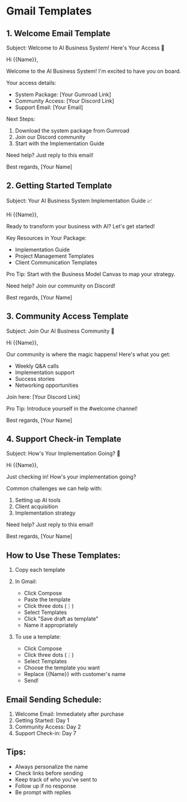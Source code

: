 # Gmail Templates

## 1. Welcome Email Template
Subject: Welcome to AI Business System! Here's Your Access 🚀

Hi {{Name}},

Welcome to the AI Business System! I'm excited to have you on board.

Your access details:
- System Package: [Your Gumroad Link]
- Community Access: [Your Discord Link]
- Support Email: [Your Email]

Next Steps:
1. Download the system package from Gumroad
2. Join our Discord community
3. Start with the Implementation Guide

Need help? Just reply to this email!

Best regards,
[Your Name]

## 2. Getting Started Template
Subject: Your AI Business System Implementation Guide 📈

Hi {{Name}},

Ready to transform your business with AI? Let's get started!

Key Resources in Your Package:
- Implementation Guide
- Project Management Templates
- Client Communication Templates

Pro Tip: Start with the Business Model Canvas to map your strategy.

Need help? Join our community on Discord!

Best regards,
[Your Name]

## 3. Community Access Template
Subject: Join Our AI Business Community 👥

Hi {{Name}},

Our community is where the magic happens! Here's what you get:

- Weekly Q&A calls
- Implementation support
- Success stories
- Networking opportunities

Join here: [Your Discord Link]

Pro Tip: Introduce yourself in the #welcome channel!

Best regards,
[Your Name]

## 4. Support Check-in Template
Subject: How's Your Implementation Going? 🤔

Hi {{Name}},

Just checking in! How's your implementation going?

Common challenges we can help with:
1. Setting up AI tools
2. Client acquisition
3. Implementation strategy

Need help? Just reply to this email!

Best regards,
[Your Name]

## How to Use These Templates:

1. Copy each template
2. In Gmail:
   - Click Compose
   - Paste the template
   - Click three dots (⋮)
   - Select Templates
   - Click "Save draft as template"
   - Name it appropriately

3. To use a template:
   - Click Compose
   - Click three dots (⋮)
   - Select Templates
   - Choose the template you want
   - Replace {{Name}} with customer's name
   - Send!

## Email Sending Schedule:

1. Welcome Email: Immediately after purchase
2. Getting Started: Day 1
3. Community Access: Day 2
4. Support Check-in: Day 7

## Tips:
- Always personalize the name
- Check links before sending
- Keep track of who you've sent to
- Follow up if no response
- Be prompt with replies 